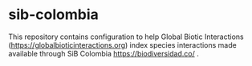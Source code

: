 # sib-colombia

This repository contains configuration to help Global Biotic Interactions (https://globalbioticinteractions.org) index species interactions made available through SiB Colombia https://biodiversidad.co/ .


